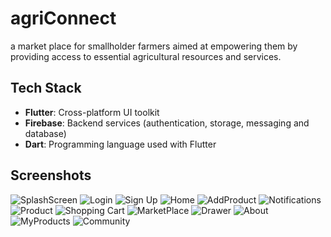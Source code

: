 # agriConnect

a market place for smallholder farmers aimed at empowering them by providing access to essential agricultural resources and services.

## Tech Stack

- **Flutter**: Cross-platform UI toolkit
- **Firebase**: Backend services (authentication, storage, messaging and database)
- **Dart**: Programming language used with Flutter


## Screenshots
![SplashScreen](/app_screenshots/screenshots/Screenshot_20240428-121817.jpg)
![Login](/app_screenshots/screenshots/Screenshot_20240428-113125.jpg)
![Sign Up](/app_screenshots/screenshots/Screenshot_20240428-113226.jpg)
![Home](/app_screenshots/screenshots/Screenshot_20240428-113549.jpg)
![AddProduct](/app_screenshots/screenshots/Screenshot_20240428-113740.jpg)
![Notifications](/app_screenshots/screenshots/Screenshot_20240428-113659.jpg)
![Product](/app_screenshots/screenshots/Screenshot_20240428-114412.jpg)
![Shopping Cart](/app_screenshots/screenshots/Screenshot_20240428-114333.jpg)
![MarketPlace](/app_screenshots/screenshots/Screenshot_20240428-152307.jpg)
![Drawer](/app_screenshots/screenshots/Screenshot_20240428-113652.jpg)
![About](/app_screenshots/screenshots/Screenshot_20240428-114507.jpg)
![MyProducts](/app_screenshots/screenshots/Screenshot_20240428-152550.jpg)
![Community](/app_screenshots/screenshots/Screenshot_20240428-113305.jpg)


